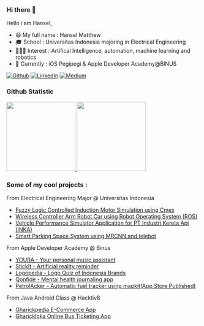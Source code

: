 ### Hi there 👋
Hello i am Hansel,
- 😄 My full name   : Hansel Matthew
- 🎓 School         : Universitas Indonesia majoring in Electrical Engineering
- 👨🏼‍💻 Interest       : Artifical Intelligence, automation, machine learning and robotics
- 🙇 Currently      : iOS Pegipegi & Apple Developer Academy@BINUS

<p><a href="https://github.com/hnslmp" target="_blank"><img alt="Github" src="https://img.shields.io/badge/GitHub-%2312100E.svg?&style=for-the-badge&logo=Github&logoColor=white" /></a> 
<a href="https://www.linkedin.com/in/hanselmatthew/" target="_blank"><img alt="LinkedIn" src="https://img.shields.io/badge/linkedin-%230077B5.svg?&style=for-the-badge&logo=linkedin&logoColor=white" /></a> 
<a href="https://hnslmp.medium.com/" target="_blank"><img alt="Medium" src="https://img.shields.io/badge/medium-%2312100E.svg?&style=for-the-badge&logo=medium&logoColor=white" /></a>
</p>

### Github Statistic
<p align="left">
<a href="https://github.com/hnslmp">
  <img height="180em" src="https://github-readme-stats-eight-theta.vercel.app/api?username=hnslmp&show_icons=true&theme=algolia&include_all_commits=true&count_private=true"/>
  <img height="180em" src="https://github-readme-stats-eight-theta.vercel.app/api/top-langs/?username=hnslmp&hide=Jupyter Notebook&layout=compact&langs_count=8&theme=algolia"/>
</a>
</p>

### Some of my cool projects :
From Electrical Engineering Major @ Universitas Indonesia
- <a href="https://github.com/hnslmp/flcin_cmex">Fuzzy Logic Controlled Induction Motor Simulation using Cmex</a>
- <a href="https://github.com/hnslmp/armrobotcar_ros">Wireless Controller Arm Robot Car using Robot Operating System (ROS)</a>
- <a href="https://github.com/hnslmp/inka_vehicleperformance">Vehicle Performance Simulator Application for PT Industri Kereta Api (INKA)</a>
- <a href="https://github.com/hnslmp/smartparkingFTUI">Smart Parking Space System using MRCNN and telebot</a>

From Apple Developer Academy @ Binus
- <a href="https://github.com/melvnl/youra-v2">YOURA - Your personal music assistant</a>
- <a href="https://github.com/hnslmp/stickit">StickIt - Artificial reality reminder</a>
- <a href="https://apps.apple.com/id/app/logopedia/id1626268760">Logopedia - Logo Quiz of Indonesia Brands</a> 
- <a href="https://github.com/hnslmp/qonfide">Qonfide - Mental health journaling app</a>
- <a href="https://github.com/hnslmp/PetrolAcker">PetrolAcker - Automatic fuel tracker using mapkit</a><a href="https://lnkd.in/gkeskkqj">(App Store Published)</a>




From Java Android Class @ Hacktiv8
- <a href="https://github.com/hnslmp/FinalProject2_E-Commerce-App">Gharickpedia E-Commerce App</a>
- <a href="https://github.com/hnslmp/FinalProject4-Bus-Ticketing-App">Gharickloka Online Bus Ticketing App</a>
